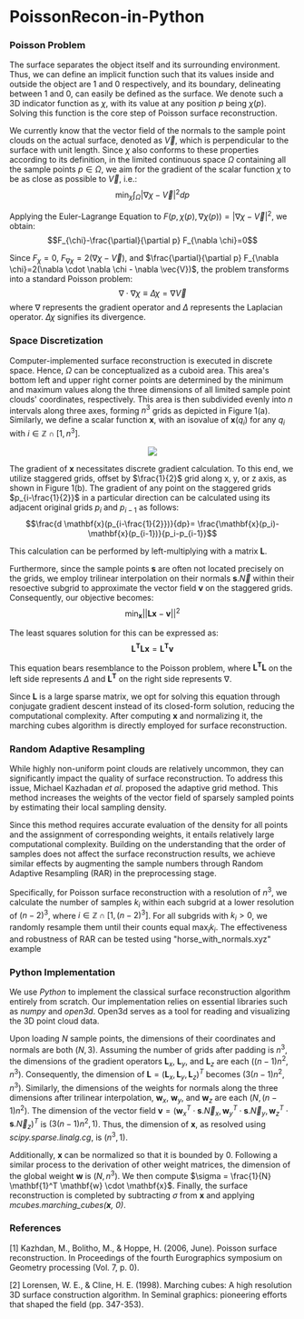 # PoissonRecon-in-Python

### Poisson Problem

The surface separates the object itself and its surrounding environment.
Thus, we can define an implicit function such that its values inside and
outside the object are 1 and 0 respectively, and its boundary,
delineating between 1 and 0, can easily be defined as the surface. We
denote such a 3D indicator function as $\chi$, with its value at any
position $p$ being $\chi(p)$. Solving this function is the core step of
Poisson surface reconstruction.

We currently know that the vector field of the normals to the sample
point clouds on the actual surface, denoted as $\vec{V}$, which is
perpendicular to the surface with unit length. Since $\chi$ also
conforms to these properties according to its definition, in the limited
continuous space $\Omega$ containing all the sample points
$p \in \Omega$, we aim for the gradient of the scalar function $\chi$ to
be as close as possible to $\vec{V}$, i.e.:
$$\min_\chi{\int_{\Omega}|\nabla \chi-\vec{V}|^2 dp}$$

Applying the Euler-Lagrange Equation to
$F(p, \chi(p), \nabla \chi(p))= |\nabla \chi-\vec{V}|^2$, we obtain:
$$F_{\chi}-\frac{\partial}{\partial p} F_{\nabla \chi}=0$$

Since $F_{\chi}=0$, $F_{\nabla \chi}=2(\nabla \chi-\vec{V})$, and
$\frac{\partial}{\partial p} F_{\nabla \chi}=2(\nabla \cdot \nabla \chi - \nabla \vec{V})$,
the problem transforms into a standard Poisson problem:
$$\nabla \cdot \nabla \chi \equiv \Delta \chi = \nabla \vec{V}$$ where
$\nabla$ represents the gradient operator and $\Delta$ represents the
Laplacian operator. $\Delta \chi$ signifies its divergence.

### Space Discretization

Computer-implemented surface reconstruction is executed in discrete
space. Hence, $\Omega$ can be conceptualized as a cuboid area. This
area's bottom left and upper right corner points are determined by the
minimum and maximum values along the three dimensions of all limited
sample point clouds' coordinates, respectively. This area is then
subdivided evenly into $n$ intervals along three axes, forming $n^3$
grids as depicted in Figure 1(a). Similarly, we define a scalar function
$\mathbf{x}$, with an isovalue of $\mathbf{x}(q_i)$ for any $q_i$ with
$i \in \mathbb{Z} \cap [1, n^3]$.

<div align="center">
  <img src="https://github.com/Kaihua-Chen/PoissonRecon-in-Python/tree/main/figures/figure1.png">
</div>

The gradient of $\mathbf{x}$ necessitates discrete gradient calculation.
To this end, we utilize staggered grids, offset by $\frac{1}{2}$ grid
along x, y, or z axis, as shown in Figure 1(b). The gradient of any point on the staggered
grids $p_{i-\frac{1}{2}}$ in a particular direction can be calculated
using its adjacent original grids $p_i$ and $p_{i-1}$ as follows:
$$\frac{d \mathbf{x}(p_{i-\frac{1}{2}})}{dp}= \frac{\mathbf{x}(p_i)-\mathbf{x}(p_{i-1})}{p_i-p_{i-1}}$$

This calculation can be performed by left-multiplying with a matrix
$\mathbf{L}$.

Furthermore, since the sample points $\mathbf{s}$ are often not located
precisely on the grids, we employ trilinear interpolation on their
normals $\mathbf{s}.\vec{N}$ within their resoective subgrid to
approximate the vector field $\mathbf{v}$ on the staggered grids.
Consequently, our objective becomes:
$$\min_{\mathbf{x}} {||\mathbf{Lx}-\mathbf{v}||^2}$$

The least squares solution for this can be expressed as:
$$\mathbf{L^T L x} = \mathbf{L^T v}$$

This equation bears resemblance to the Poisson problem, where
$\mathbf{L^T L}$ on the left side represents $\Delta$ and $\mathbf{L^T}$
on the right side represents $\nabla$.

Since $\mathbf{L}$ is a large sparse matrix, we opt for solving this
equation through conjugate gradient descent instead of its closed-form
solution, reducing the computational complexity. After computing
$\mathbf{x}$ and normalizing it, the marching cubes
algorithm is directly employed for surface
reconstruction.

### Random Adaptive Resampling

While highly non-uniform point clouds are relatively uncommon, they can
significantly impact the quality of surface reconstruction. To address
this issue, Michael Kazhadan *et al*. proposed the adaptive grid method.
This method increases the weights of the vector field of sparsely
sampled points by estimating their local sampling density.

Since this method requires accurate evaluation of the density for all
points and the assignment of corresponding weights, it entails
relatively large computational complexity. Building on the understanding
that the order of samples does not affect the surface reconstruction
results, we achieve similar effects by augmenting the sample numbers
through Random Adaptive Resampling (RAR) in the preprocessing stage.

Specifically, for Poisson surface reconstruction with a resolution of
$n^3$, we calculate the number of samples $k_i$ within each subgrid at a
lower resolution of $(n-2)^3$, where
$i \in \mathbb{Z} \cap [1, (n-2)^3]$. For all subgrids with $k_i>0$, we
randomly resample them until their counts equal $\max_{i}{k_i}$. The
effectiveness and robustness of RAR can be tested using "horse_with_normals.xyz" example

### Python Implementation

We use *Python* to implement the classical surface reconstruction
algorithm entirely from scratch. Our implementation relies on essential
libraries such as *numpy* and *open3d*. Open3d serves as a tool for
reading and visualizing the 3D point cloud data.

Upon loading $N$ sample points, the dimensions of their coordinates and
normals are both $(N, 3)$. Assuming the number of grids after padding is
$n^3$, the dimensions of the gradient operators $\mathbf{L}_x$,
$\mathbf{L}_y$, and $\mathbf{L}_z$ are each $((n-1)n^2, n^3)$.
Consequently, the dimension of
$\mathbf{L}=(\mathbf{L}_x, \mathbf{L}_y, \mathbf{L}_z)^T$ becomes
$(3(n-1)n^2, n^3)$. Similarly, the dimensions of the weights for normals
along the three dimensions after trilinear interpolation,
$\mathbf{w}_x$, $\mathbf{w}_y$, and $\mathbf{w}_z$ are each
$(N, (n-1)n ^2)$. The dimension of the vector field
$\mathbf{v}=(\mathbf{w}_x^T \cdot \mathbf{s}.\vec{N}_x, \mathbf{w}_y^T \cdot \mathbf{s}.\vec{N}_y, \mathbf{w}_z^T \cdot \mathbf{s}.\vec{N}_z)^T$
is $(3(n-1)n^2, 1)$. Thus, the dimension of $\mathbf{x}$, as resolved
using *scipy.sparse.linalg.cg*, is $(n^3, 1)$.

Additionally, $\mathbf{x}$ can be normalized so that it is bounded by 0.
Following a similar process to the derivation of other weight matrices,
the dimension of the global weight $\mathbf{w}$ is $(N, n^3)$. We then
compute $\sigma = \frac{1}{N} \mathbf{1}^T \mathbf{w} \cdot \mathbf{x}$.
Finally, the surface reconstruction is completed by subtracting $\sigma$
from $\mathbf{x}$ and applying *mcubes.marching_cubes($\mathbf{x}$, 0)*.


### References
[1] Kazhdan, M., Bolitho, M., & Hoppe, H. (2006, June). Poisson surface reconstruction. In Proceedings of the fourth Eurographics symposium on Geometry processing (Vol. 7, p. 0).

[2] Lorensen, W. E., & Cline, H. E. (1998). Marching cubes: A high resolution 3D surface construction algorithm. In Seminal graphics: pioneering efforts that shaped the field (pp. 347-353).

